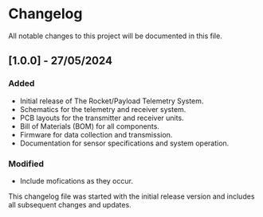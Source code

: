# Changelog

All notable changes to this project will be documented in this file.

## [1.0.0] - 27/05/2024
### Added
- Initial release of The Rocket/Payload Telemetry System.
- Schematics for the telemetry and receiver system.
- PCB layouts for the transmitter and receiver units.
- Bill of Materials (BOM) for all components.
- Firmware for data collection and transmission.
- Documentation for sensor specifications and system operation.

### Modified
- Include mofications as they occur. 

This changelog file was started with the initial release version and includes all subsequent changes and updates.
